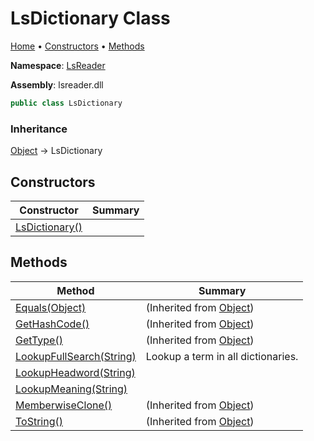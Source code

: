 # LsDictionary Class

[Home](../../README.md) &#x2022; [Constructors](#constructors) &#x2022; [Methods](#methods)

**Namespace**: [LsReader](../README.md)

**Assembly**: lsreader\.dll

```csharp
public class LsDictionary
```

### Inheritance

[Object](https://docs.microsoft.com/en-us/dotnet/api/system.object) &#x2192; LsDictionary

## Constructors

| Constructor | Summary |
| ----------- | ------- |
| [LsDictionary()](-ctor/README.md) | |

## Methods

| Method | Summary |
| ------ | ------- |
| [Equals(Object)](https://docs.microsoft.com/en-us/dotnet/api/system.object.equals) |  \(Inherited from [Object](https://docs.microsoft.com/en-us/dotnet/api/system.object)\) |
| [GetHashCode()](https://docs.microsoft.com/en-us/dotnet/api/system.object.gethashcode) |  \(Inherited from [Object](https://docs.microsoft.com/en-us/dotnet/api/system.object)\) |
| [GetType()](https://docs.microsoft.com/en-us/dotnet/api/system.object.gettype) |  \(Inherited from [Object](https://docs.microsoft.com/en-us/dotnet/api/system.object)\) |
| [LookupFullSearch(String)](LookupFullSearch/README.md) | Lookup a term in all dictionaries\. |
| [LookupHeadword(String)](LookupHeadword/README.md) | |
| [LookupMeaning(String)](LookupMeaning/README.md) | |
| [MemberwiseClone()](https://docs.microsoft.com/en-us/dotnet/api/system.object.memberwiseclone) |  \(Inherited from [Object](https://docs.microsoft.com/en-us/dotnet/api/system.object)\) |
| [ToString()](https://docs.microsoft.com/en-us/dotnet/api/system.object.tostring) |  \(Inherited from [Object](https://docs.microsoft.com/en-us/dotnet/api/system.object)\) |

